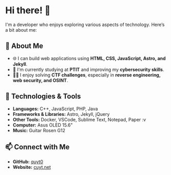 # Hi there! 👋  

I'm a developer who enjoys exploring various aspects of technology. Here’s a bit about me:  

## 🚀 About Me  
- 🌐 I can build web applications using **HTML, CSS, JavaScript, Astro, and Jekyll**.  
- 🎯 I'm currently studying at **PTIT** and improving my **cybersecurity skills**.  
- 🕵️‍♂️ I enjoy solving **CTF challenges**, especially in **reverse engineering, web security, and OSINT**.  

## 🔧 Technologies & Tools  
- **Languages:** C++, JavaScript, PHP, Java  
- **Frameworks & Libraries:** Astro, Jekyll, jQuery  
- **Other Tools:** Docker, VSCode, Sublime Text, Notepad, Paper :v  
- **Computer:** Asus OLED 15.6"  
- **Music:** Guitar Rosen G12  

## 📫 Connect with Me  
- **GitHub:** [quyt0](https://github.com/quyt0)  
- **Website:** [cuyt.net](https://cuyt.net)  
